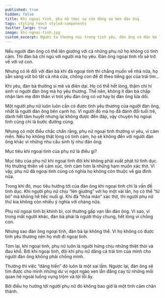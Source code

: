 ```yaml
---
published: true
hidden: false
title: Khi ngoại tình, phụ nữ thực sự còn đáng sợ hơn đàn ông
tags: styling react styled-components
twitter_large: true
image: khi-ngoai-tinh.jpg
custom_excerpt: Người ta thường nói trong tình yêu, đàn ông và đàn bà là hai sự khác biệt về ngoại tình.
---
```


Nếu người đàn ông có thể lên giường với cả những phụ nữ họ không có tình cảm. Thì đàn bà chỉ ngủ với người mà họ yêu. Đàn ông ngoại tình rồi sẽ trở về với vợ con.

Nhưng có lẽ đối với đàn bà khi đã ngoại tình thì chẳng muốn về nhà nữa, họ sẵn sàng vứt bỏ tất cả nhà cửa, chồng con để đi theo tiếng gọi của trái tim…

Khi yêu, đàn bà thường si mê và điên dại. Họ có thể hết lòng, thậm chí hi sinh vì người đàn ông mà họ yêu thương. Thế nên, không ít đàn bà chấp nhận làm mẹ đơn thân vì trót yêu đàn ông có vợ hay bị đàn ông lừa dối.

Một người phụ nữ luôn luôn cần có được tình yêu thương của người đàn ông, nhất là người đàn ông bên cạnh họ. Vì người đó mà họ đã đánh đổi tuổi trẻ, dành hết tâm huyết nhưng lại không được đền đáp, vậy chuyện họ ngoại tình cũng chỉ là bước đường cùng.

Nhưng có một điều chắc chắn rằng, phụ nữ ngoại tình thường vì yêu, vì cảm mến. Nếu họ không thật lòng có tình cảm, họ sẽ không đến với người đàn ông khác vì những nhu cầu sinh lý như đàn ông.

Mục tiêu khi ngoại tình của phụ nữ là điều gì?

Mục tiêu của phụ nữ khi ngoại tình đôi khi không phải xuất phát từ tình dục. Họ thường thiên về cảm xúc, tình cảm hơn là những ham muốn xác thịt. Vì vậy, phụ nữ đã ngoại tình cũng có nghĩa họ không còn thuộc về gia đình nữa.

Trong khi đó, mục tiêu hướng tới của đàn ông khi ngoại tình chỉ là vấn đề tình dục. Khi người phụ nữ chịu “lên giường” với họ một vài lần, họ có thể “từ bỏ” mà không hề tiếc nuối gì. Khi đã “thỏa mãn” xác thịt, thì người phụ nữ thứ kia không còn nhiều ý nghĩa với chàng nữa.

Phụ nữ ngoại tình bị khinh bỉ, coi thường gấp vạn lần đàn ông. Vì sao, vì trong mắt người khác, đàn bà phải là người thủy chung, hết lòng vì chồng con.

Nhưng sao đàn ông ngoại tình, đàn bà lại không thể. Vì họ không có được tình yêu thương nên họ mới đi ngoại tình.

Tóm lại, khi ngoại tình, phụ nữ luôn là người hứng chịu những thiệt thòi và đau khổ. Bởi khi ngoại tình, đôi khi phụ nữ dâng cả trái tim của mình cho người đàn ông không phải chồng mình.

Thường thì việc “dâng hiến” đó luôn là một sai lầm. Ngược lại, đàn ông sẽ tìm được cho mình những dư vị ngọt ngào xen lẫn đắng cay từ những mối quan hệ ngoài luồng vụng trộm và tội lỗi ấy.

Bởi điều họ hướng tới người phụ nữ đó không bao giờ là một tình cảm chân thành.